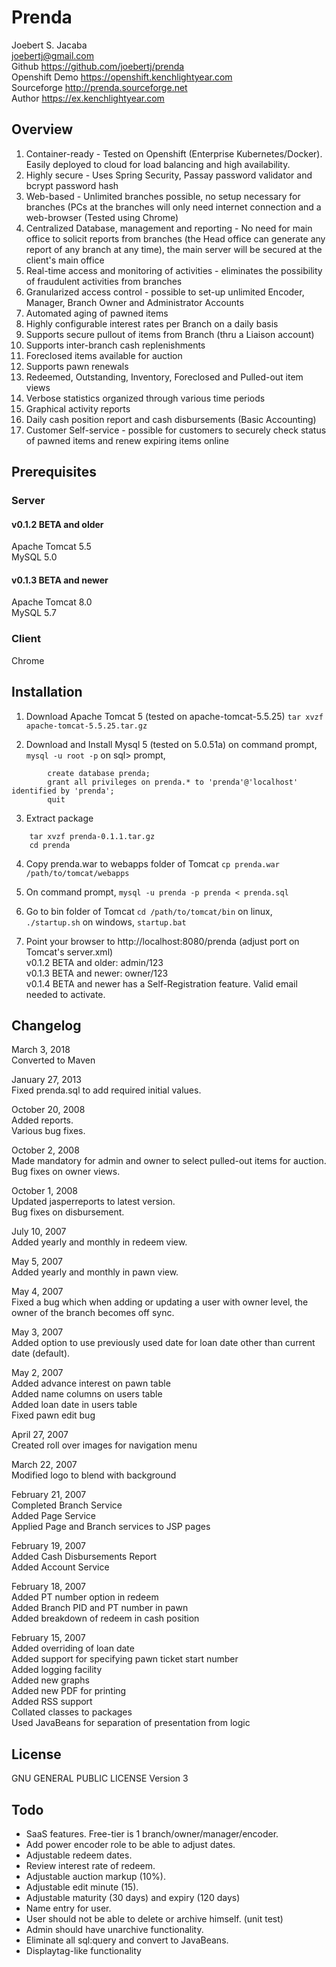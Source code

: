 # Prenda
Joebert S. Jacaba  
joebertj@gmail.com  
Github https://github.com/joebertj/prenda  
Openshift Demo https://openshift.kenchlightyear.com  
Sourceforge http://prenda.sourceforge.net  
Author https://ex.kenchlightyear.com  

## Overview

1. Container-ready - Tested on Openshift (Enterprise Kubernetes/Docker). Easily deployed to cloud for load balancing and high availability.
2. Highly secure - Uses Spring Security, Passay password validator and bcrypt password hash
3. Web-based - Unlimited branches possible, no setup necessary for branches (PCs at the branches will only need internet connection and a web-browser (Tested using Chrome)
4. Centralized Database, management and reporting - No need for main office to solicit reports from branches (the Head office can generate any report of any branch at any time), the main server will be secured at the client's main office
5. Real-time access and monitoring of activities - eliminates the possibility of fraudulent activities from branches
6. Granularized access control -  possible to set-up unlimited Encoder, Manager, Branch Owner and Administrator Accounts
7. Automated aging of pawned items
8. Highly configurable interest rates per Branch on a daily basis
9. Supports secure pullout of items from Branch (thru a Liaison account)
10. Supports inter-branch cash replenishments
11. Foreclosed items available for auction
12. Supports pawn renewals
13. Redeemed, Outstanding, Inventory, Foreclosed and Pulled-out item views
14. Verbose statistics organized through various time periods
15. Graphical activity reports
16. Daily cash position report and cash disbursements (Basic Accounting)
17. Customer Self-service - possible for customers to securely check status of pawned items and renew expiring items online 

## Prerequisites
### Server
#### v0.1.2 BETA and older
Apache Tomcat 5.5  
MySQL 5.0  
#### v0.1.3 BETA and newer
Apache Tomcat 8.0  
MySQL 5.7  
### Client
Chrome  

## Installation

1. Download Apache Tomcat 5 (tested on apache-tomcat-5.5.25)
	`tar xvzf apache-tomcat-5.5.25.tar.gz`
	
2. Download and Install Mysql 5 (tested on 5.0.51a)
	on command prompt,
		`mysql -u root -p`
	on sql> prompt,
```
		create database prenda;
		grant all privileges on prenda.* to 'prenda'@'localhost' identified by 'prenda';
		quit
```
3. Extract package
```
	tar xvzf prenda-0.1.1.tar.gz
	cd prenda
```
4. Copy prenda.war to webapps folder of Tomcat
	`cp prenda.war /path/to/tomcat/webapps`
	
5. On command prompt,
		`mysql -u prenda -p prenda < prenda.sql`

6. Go to bin folder of Tomcat
	`cd /path/to/tomcat/bin`
	on linux,
		`./startup.sh`
	on windows,
		`startup.bat`

7. Point your browser to http://localhost:8080/prenda (adjust port on Tomcat's server.xml)  
v0.1.2 BETA and older:		admin/123  
v0.1.3 BETA and newer:		owner/123  
v0.1.4 BETA and newer has a Self-Registration feature. Valid email needed to activate.  	
	
## Changelog

March 3, 2018  
Converted to Maven  

January 27, 2013  
Fixed prenda.sql to add required initial values.  

October 20, 2008  
Added reports.  
Various bug fixes.  

October 2, 2008  
Made mandatory for admin and owner to select pulled-out items for auction.  
Bug fixes on owner views.  

October 1, 2008  
Updated jasperreports to latest version.  
Bug fixes on disbursement.  

July 10, 2007  
Added yearly and monthly in redeem view.  

May 5, 2007  
Added yearly and monthly in pawn view.  

May 4, 2007  
Fixed a bug which when adding or updating a user with owner level, 
the owner of the branch becomes off sync.

May 3, 2007  
Added option to use previously used date for loan date
other than current date (default).  

May 2, 2007  
Added advance interest on pawn table  
Added name columns on users table  
Added loan date in users table  
Fixed pawn edit bug  

April 27, 2007  
Created roll over images for navigation menu  

March 22, 2007  
Modified logo to blend with background  

February 21, 2007  
Completed Branch Service  
Added Page Service  
Applied Page and Branch services to JSP pages  

February 19, 2007  
Added Cash Disbursements Report  
Added Account Service  

February 18, 2007  
Added PT number option in redeem  
Added Branch PID and PT number in pawn  
Added breakdown of redeem in cash position  

February 15, 2007  
Added overriding of loan date  
Added support for specifying pawn ticket start number  
Added logging facility  
Added new graphs  
Added new PDF for printing  
Added RSS support  
Collated classes to packages  
Used JavaBeans for separation of presentation from logic  

## License
GNU GENERAL PUBLIC LICENSE Version 3

## Todo

* SaaS features. Free-tier is 1 branch/owner/manager/encoder.
* Add power encoder role to be able to adjust dates.
* Adjustable redeem dates.
* Review interest rate of redeem.
* Adjustable auction markup (10%).
* Adjustable edit minute (15).
* Adjustable maturity (30 days) and expiry (120 days)
* Name entry for user.
* User should not be able to delete or archive himself. (unit test)
* Admin should have unarchive functionality.
* Eliminate all sql:query and convert to JavaBeans.
* Displaytag-like functionality
